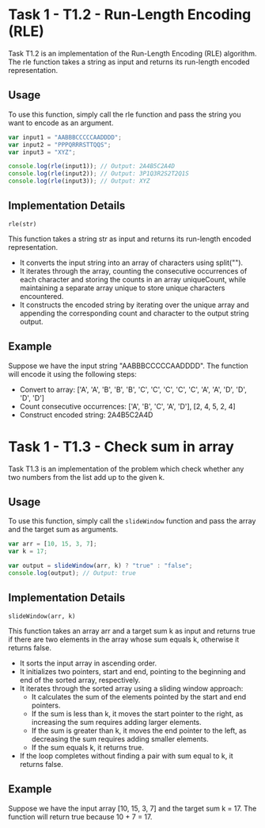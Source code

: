 # Task 1 - T1.2 - Run-Length Encoding (RLE)
Task T1.2 is an implementation of the Run-Length Encoding (RLE) algorithm. The rle function takes a string as input and returns its run-length encoded representation.


## Usage

To use this function, simply call the rle function and pass the string you want to encode as an argument.


```javascript
var input1 = "AABBBCCCCCAADDDD";
var input2 = "PPPQRRRSTTQQS";
var input3 = "XYZ";

console.log(rle(input1)); // Output: 2A4B5C2A4D
console.log(rle(input2)); // Output: 3P1Q3R2S2T2Q1S
console.log(rle(input3)); // Output: XYZ
```


## Implementation Details
`rle(str)`

This function takes a string str as input and returns its run-length encoded representation.

- It converts the input string into an array of characters using split("").
- It iterates through the array, counting the consecutive occurrences of each character and storing the counts in an array uniqueCount, while maintaining a separate array unique to store unique characters encountered.
- It constructs the encoded string by iterating over the unique array and appending the corresponding count and character to the output string output.
## Example
Suppose we have the input string "AABBBCCCCCAADDDD". The function will encode it using the following steps:

- Convert to array: ['A', 'A', 'B', 'B', 'B', 'C', 'C', 'C', 'C', 'C', 'A', 'A', 'D', 'D', 'D', 'D']
- Count consecutive occurrences: ['A', 'B', 'C', 'A', 'D'], [2, 4, 5, 2, 4]
- Construct encoded string: 2A4B5C2A4D


# Task 1 - T1.3 - Check sum in array
Task T1.3 is an implementation of the problem which check whether any two numbers from
the list add up to the given k.


## Usage

To use this function, simply call the `slideWindow` function and pass the array and the target sum as arguments.


```javascript
var arr = [10, 15, 3, 7];
var k = 17;

var output = slideWindow(arr, k) ? "true" : "false";
console.log(output); // Output: true
```


## Implementation Details
`slideWindow(arr, k)`

This function takes an array arr and a target sum k as input and returns true if there are two elements in the array whose sum equals k, otherwise it returns false.

- It sorts the input array in ascending order.
- It initializes two pointers, start and end, pointing to the beginning and end of the sorted array, respectively.
- It iterates through the sorted array using a sliding window approach:
    - It calculates the sum of the elements pointed by the start and end pointers.
    - If the sum is less than k, it moves the start pointer to the right, as increasing the sum requires adding larger elements.
    - If the sum is greater than k, it moves the end pointer to the left, as decreasing the sum requires adding smaller elements.
    - If the sum equals k, it returns true.
- If the loop completes without finding a pair with sum equal to k, it returns false.
## Example
Suppose we have the input array [10, 15, 3, 7] and the target sum k = 17. The function will return true because 10 + 7 = 17.